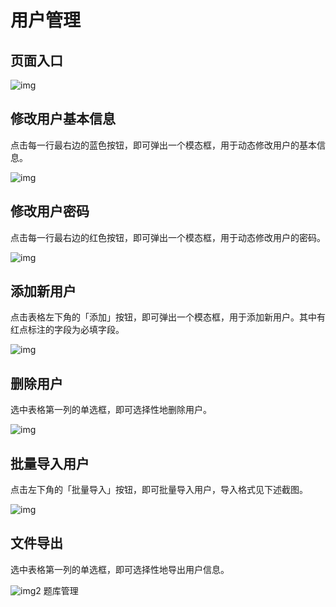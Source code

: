 # 用户管理

## 页面入口

![img](/SDUOJ/img/manager-manual/160467185781.jpg)

## 修改用户基本信息

点击每一行最右边的蓝色按钮，即可弹出一个模态框，用于动态修改用户的基本信息。

![img](/SDUOJ/img/manager-manual/160467185828.jpg)

## 修改用户密码

点击每一行最右边的红色按钮，即可弹出一个模态框，用于动态修改用户的密码。

![img](/SDUOJ/img/manager-manual/160467185877.jpg)

## 添加新用户

点击表格左下角的「添加」按钮，即可弹出一个模态框，用于添加新用户。其中有红点标注的字段为必填字段。

![img](/SDUOJ/img/manager-manual/160467185931.jpg)

## 删除用户

选中表格第一列的单选框，即可选择性地删除用户。

![img](/SDUOJ/img/manager-manual/160467185995.jpg)

## 批量导入用户

点击左下角的「批量导入」按钮，即可批量导入用户，导入格式见下述截图。

![img](/SDUOJ/img/manager-manual/160467186051.jpg)

## 文件导出

选中表格第一列的单选框，即可选择性地导出用户信息。

![img](/SDUOJ/img/manager-manual/160467186110.jpg)2  题库管理